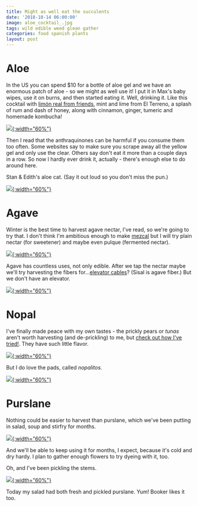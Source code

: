 ```yaml
---
title: Might as well eat the succulents
date: '2018-10-14 06:00:00'
image: aloe_cocktail_.jpg
tags: wild edible weed glean gather
categories: food spanish plants
layout: post
---
```


# Aloe

In the US you can spend $10 for a bottle of aloe gel and we have an enormous patch of aloe - so we might as well use it! I put it in Max's baby wipes, use it on burns, and then started eating it. Well, drinking it. Like this cocktail with [limón real from friends](https://reverdecer.annalisagross.com/2018/08/31/pools-for-pears/), mint and lime from El Terreno, a splash of rum and dash of honey, along with cinnamon, ginger, tumeric and homemade kombucha!

[![](/images/aloe_.jpg){:width="60%"}](/images/aloe.jpg)

Then I read that the anthraquinones can be harmful if you consume them too often. Some websites say to make sure you scrape away all the yellow gel and only use the clear. Others say don't eat it more than a couple days in a row. So now I hardly ever drink it, actually - there's enough else to do around here.

Stan & Edith's aloe cat. (Say it out loud so you don't miss the pun.)

[![](/images/aloe_cat_.jpg){:width="60%"}](/images/aloe_cat.jpg)

# Agave
Winter is the best time to harvest agave nectar, I've read, so we're going to try that. I don't think I'm ambitious enough to make [mezcal](https://reverdecer.annalisagross.com/2018/10/03/mezcal/) but I will try plain nectar (for sweetener) and maybe even pulque (fermented nectar).

[![](/images/agave_big_.jpg){:width="60%"}](/images/agave_big.jpg)

Agave has countless uses, not only edible. After we tap the nectar maybe we'll try harvesting the fibers for...[elevator cables](http://www.caledonian-cables.co.uk/products/elevator-cable/lift-sisal-cord-core.shtml)? (Sisal is agave fiber.) But we don't have an elevator.

[![](/images/agave_harvest_.jpg){:width="60%"}](/images/agave_harvest.jpg)


# Nopal
I've finally made peace with my own tastes - the prickly pears or *tunas* aren't worth harvesting (and de-prickling) to me, but [check out how I've tried!]((https://reverdecer.annalisagross.com/2018/09/11/prickly-pears/)). They have such little flavor.

[![](/images/cacti_.jpg){:width="60%"}](/images/cacti.jpg)

But I do love the pads, called *nopalitos.*

[![](/images/cactus_start_.jpg){:width="60%"}](/images/cactus_start.jpg)

# Purslane
Nothing could be easier to harvest than purslane, which we've been putting in salad, soup and stirfry for months. 

[![](/images/purslane_.jpg){:width="60%"}](/images/purslane.jpg)

And we'll be able to keep using it for months, I expect, because it's cold and dry hardy. I plan to gather enough flowers to try dyeing with it, too.

Oh, and I've been pickling the stems.

[![](/images/purslane_salad_.jpg){:width="60%"}](/images/purslane_salad.jpg)

Today my salad had both fresh and pickled purslane. Yum! Booker likes it too.